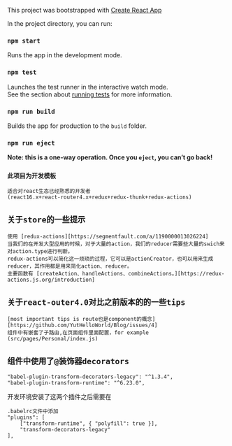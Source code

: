 This project was bootstrapped with [Create React App](https://github.com/facebookincubator/create-react-app)

In the project directory, you can run:

### `npm start`

Runs the app in the development mode.<br>

### `npm test`

Launches the test runner in the interactive watch mode.<br>
See the section about [running tests](#running-tests) for more information.

### `npm run build`

Builds the app for production to the `build` folder.<br>

### `npm run eject`

**Note: this is a one-way operation. Once you `eject`, you can’t go back!**

### `此项目为开发模板`
    适合对react生态已经熟悉的开发者
    (react16.x+react-router4.x+redux+redux-thunk+redux-actions)

## `关于store的一些提示`
    使用 [redux-actions][https://segmentfault.com/a/1190000013026224]
    当我们的在开发大型应用的时候，对于大量的action，我们的reducer需要些大量的swich来对action.type进行判断。
    redux-actions可以简化这一烦琐的过程，它可以是actionCreator，也可以用来生成reducer，其作用都是用来简化action、reducer。
    主要函数有 [createAction、handleActions、combineActions。][https://redux-actions.js.org/introduction]

## `关于react-outer4.0对比之前版本的的一些tips`
    [most important tips is route也是component的概念][https://github.com/YutHelloWorld/Blog/issues/4]
    组件中有嵌套了子路由,在页面组件里面配置，for example (src/pages/Personal/index.js)


## `组件中使用了@装饰器decorators`

    "babel-plugin-transform-decorators-legacy": "^1.3.4",
    "babel-plugin-transform-runtime": "^6.23.0",

开发环境安装了这两个插件之后需要在

    .babelrc文件中添加
    "plugins": [
        ["transform-runtime", { "polyfill": true }],
        "transform-decorators-legacy"
    ],